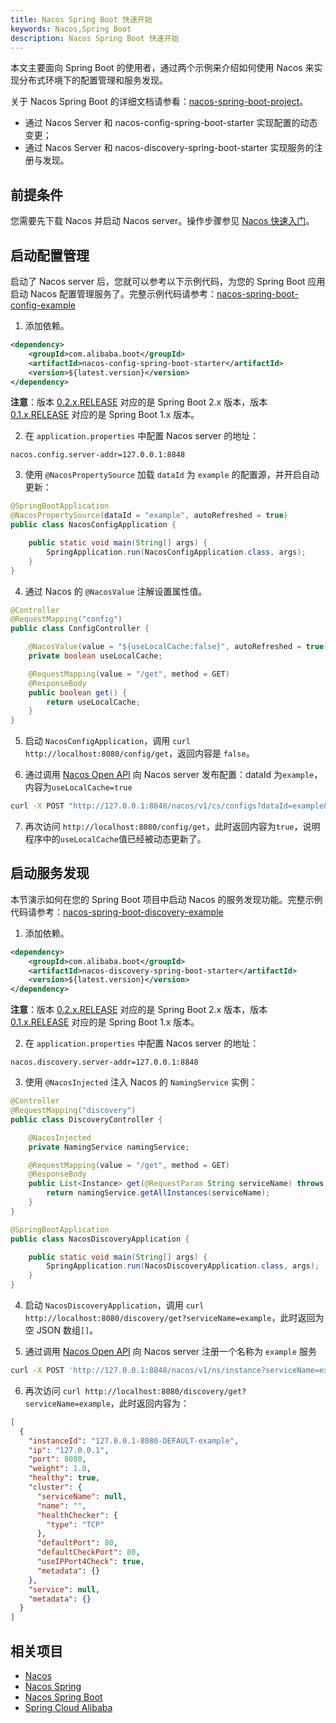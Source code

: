 ```yaml
---
title: Nacos Spring Boot 快速开始
keywords: Nacos,Spring Boot
description: Nacos Spring Boot 快速开始
---
```



本文主要面向 Spring Boot 的使用者，通过两个示例来介绍如何使用 Nacos 来实现分布式环境下的配置管理和服务发现。

关于 Nacos Spring Boot 的详细文档请参看：[nacos-spring-boot-project](//github.com/nacos-group/nacos-spring-boot-project/wiki/spring-boot-0.2.2-%E4%BB%A5%E5%8F%8A-0.1.2%E7%89%88%E6%9C%AC%E6%96%B0%E5%8A%9F%E8%83%BD%E4%BD%BF%E7%94%A8%E6%89%8B%E5%86%8C)。

* 通过 Nacos Server 和 nacos-config-spring-boot-starter 实现配置的动态变更；
* 通过 Nacos Server 和 nacos-discovery-spring-boot-starter 实现服务的注册与发现。

## 前提条件

您需要先下载 Nacos 并启动 Nacos server。操作步骤参见 [Nacos 快速入门](//nacos.io/docs/quick-start.html)。

## 启动配置管理

启动了 Nacos server 后，您就可以参考以下示例代码，为您的 Spring Boot 应用启动 Nacos 配置管理服务了。完整示例代码请参考：[nacos-spring-boot-config-example](//github.com/nacos-group/nacos-examples/tree/master/nacos-spring-boot-example/nacos-spring-boot-config-example)

1. 添加依赖。

```xml
<dependency>
    <groupId>com.alibaba.boot</groupId>
    <artifactId>nacos-config-spring-boot-starter</artifactId>
    <version>${latest.version}</version>
</dependency>
```

**注意**：版本 [0.2.x.RELEASE](//mvnrepository.com/artifact/com.alibaba.boot/nacos-config-spring-boot-starter) 对应的是 Spring Boot 2.x 版本，版本 [0.1.x.RELEASE](//mvnrepository.com/artifact/com.alibaba.boot/nacos-config-spring-boot-starter) 对应的是 Spring Boot 1.x 版本。

2. 在 `application.properties` 中配置 Nacos server 的地址：

```properties
nacos.config.server-addr=127.0.0.1:8848
```

3. 使用 `@NacosPropertySource` 加载 `dataId` 为 `example` 的配置源，并开启自动更新：

```java
@SpringBootApplication
@NacosPropertySource(dataId = "example", autoRefreshed = true)
public class NacosConfigApplication {

    public static void main(String[] args) {
        SpringApplication.run(NacosConfigApplication.class, args);
    }
}
```

4. 通过 Nacos 的 `@NacosValue` 注解设置属性值。

```java
@Controller
@RequestMapping("config")
public class ConfigController {

    @NacosValue(value = "${useLocalCache:false}", autoRefreshed = true)
    private boolean useLocalCache;

    @RequestMapping(value = "/get", method = GET)
    @ResponseBody
    public boolean get() {
        return useLocalCache;
    }
}
```

5. 启动 `NacosConfigApplication`，调用 `curl http://localhost:8080/config/get`，返回内容是 `false`。

6. 通过调用 [Nacos Open API](//nacos.io/docs/open-api.html) 向 Nacos server 发布配置：dataId 为`example`，内容为`useLocalCache=true`

```bash
curl -X POST "http://127.0.0.1:8848/nacos/v1/cs/configs?dataId=example&group=DEFAULT_GROUP&content=useLocalCache=true"
```

7. 再次访问 `http://localhost:8080/config/get`，此时返回内容为`true`，说明程序中的`useLocalCache`值已经被动态更新了。

## 启动服务发现

本节演示如何在您的 Spring Boot 项目中启动 Nacos 的服务发现功能。完整示例代码请参考：[nacos-spring-boot-discovery-example](//github.com/nacos-group/nacos-examples/tree/master/nacos-spring-boot-example/nacos-spring-boot-discovery-example)

1. 添加依赖。

```xml
<dependency>
    <groupId>com.alibaba.boot</groupId>
    <artifactId>nacos-discovery-spring-boot-starter</artifactId>
    <version>${latest.version}</version>
</dependency>
```

**注意**：版本 [0.2.x.RELEASE](//mvnrepository.com/artifact/com.alibaba.boot/nacos-discovery-spring-boot-starter) 对应的是 Spring Boot 2.x 版本，版本 [0.1.x.RELEASE](//mvnrepository.com/artifact/com.alibaba.boot/nacos-discovery-spring-boot-starter) 对应的是 Spring Boot 1.x 版本。

2. 在 `application.properties` 中配置 Nacos server 的地址：

```properties
nacos.discovery.server-addr=127.0.0.1:8848
```

3. 使用 `@NacosInjected` 注入 Nacos 的 `NamingService` 实例：

```java
@Controller
@RequestMapping("discovery")
public class DiscoveryController {

    @NacosInjected
    private NamingService namingService;

    @RequestMapping(value = "/get", method = GET)
    @ResponseBody
    public List<Instance> get(@RequestParam String serviceName) throws NacosException {
        return namingService.getAllInstances(serviceName);
    }
}

@SpringBootApplication
public class NacosDiscoveryApplication {

    public static void main(String[] args) {
        SpringApplication.run(NacosDiscoveryApplication.class, args);
    }
}
```


4. 启动 `NacosDiscoveryApplication`，调用 `curl http://localhost:8080/discovery/get?serviceName=example`，此时返回为空 JSON 数组`[]`。

5. 通过调用 [Nacos Open API](//nacos.io/docs/open-api.html) 向  Nacos server 注册一个名称为 `example` 服务

```bash
curl -X POST 'http://127.0.0.1:8848/nacos/v1/ns/instance?serviceName=example&ip=127.0.0.1&port=8080'
```

6. 再次访问 `curl http://localhost:8080/discovery/get?serviceName=example`，此时返回内容为：

```json
[
  {
    "instanceId": "127.0.0.1-8080-DEFAULT-example",
    "ip": "127.0.0.1",
    "port": 8080,
    "weight": 1.0,
    "healthy": true,
    "cluster": {
      "serviceName": null,
      "name": "",
      "healthChecker": {
        "type": "TCP"
      },
      "defaultPort": 80,
      "defaultCheckPort": 80,
      "useIPPort4Check": true,
      "metadata": {}
    },
    "service": null,
    "metadata": {}
  }
]
```

## 相关项目
* [Nacos](//github.com/alibaba/nacos)
* [Nacos Spring](//github.com/nacos-group/nacos-spring-project)
* [Nacos Spring Boot](//github.com/nacos-group/nacos-spring-boot-project)
* [Spring Cloud Alibaba](//github.com/alibaba/spring-cloud-alibaba)
